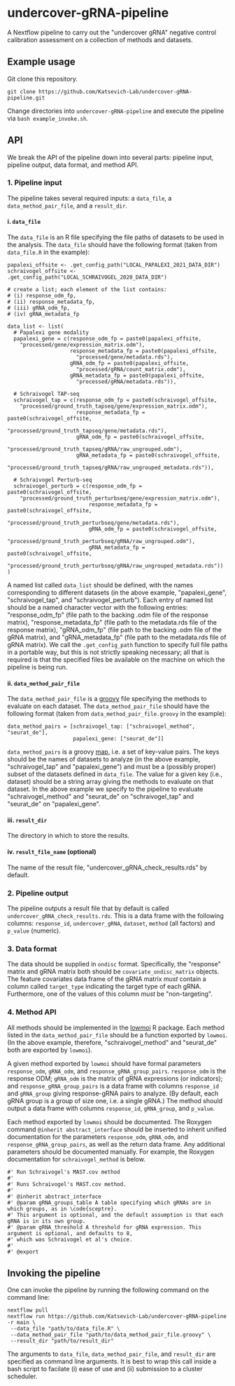 # undercover-gRNA-pipeline

A Nextflow pipeline to carry out the "undercover gRNA" negative control calibration assessment on a collection of methods and datasets.

## Example usage

Git clone this repository.

```
git clone https://github.com/Katsevich-Lab/undercover-gRNA-pipeline.git
```

Change directories into `undercover-gRNA-pipeline` and execute the pipeline via `bash example_invoke.sh`.

## API

We break the API of the pipeline down into several parts: pipeline input, pipeline output, data format, and method API.

### 1. Pipeline input

The pipeline takes several required inputs: a `data_file`, a `data_method_pair_file`, and a `result_dir`.

#### i. `data_file`

The `data_file` is an R file specifying the file paths of datasets to be used in the analysis. The `data_file` should have the following format (taken from `data_file.R` in the example):

```
papalexi_offsite <- .get_config_path("LOCAL_PAPALEXI_2021_DATA_DIR")
schraivogel_offsite <- .get_config_path("LOCAL_SCHRAIVOGEL_2020_DATA_DIR")

# create a list; each element of the list contains:
# (i) response_odm_fp,
# (ii) response_metadata_fp,
# (iii) gRNA_odm_fp,
# (iv) gRNA_metadata_fp

data_list <- list(
  # Papalexi gene modality
  papalexi_gene = c(response_odm_fp = paste0(papalexi_offsite,
    "processed/gene/expression_matrix.odm"),
                    response_metadata_fp = paste0(papalexi_offsite,
                      "processed/gene/metadata.rds"),
                    gRNA_odm_fp = paste0(papalexi_offsite,
                      "processed/gRNA/count_matrix.odm"),
                    gRNA_metadata_fp = paste0(papalexi_offsite,
                      "processed/gRNA/metadata.rds")),

  # Schraivogel TAP-seq
  schraivogel_tap = c(response_odm_fp = paste0(schraivogel_offsite,
    "processed/ground_truth_tapseq/gene/expression_matrix.odm"),
                      response_metadata_fp = paste0(schraivogel_offsite,
                        "processed/ground_truth_tapseq/gene/metadata.rds"),
                      gRNA_odm_fp = paste0(schraivogel_offsite,
                        "processed/ground_truth_tapseq/gRNA/raw_ungrouped.odm"),
                      gRNA_metadata_fp = paste0(schraivogel_offsite,
                        "processed/ground_truth_tapseq/gRNA/raw_ungrouped_metadata.rds")),

  # Schraivogel Perturb-seq
  schraivogel_perturb = c(response_odm_fp = paste0(schraivogel_offsite,
    "processed/ground_truth_perturbseq/gene/expression_matrix.odm"),
                          response_metadata_fp = paste0(schraivogel_offsite,
                            "processed/ground_truth_perturbseq/gene/metadata.rds"),
                          gRNA_odm_fp = paste0(schraivogel_offsite,
                            "processed/ground_truth_perturbseq/gRNA/raw_ungrouped.odm"),
                          gRNA_metadata_fp = paste0(schraivogel_offsite,
                            "processed/ground_truth_perturbseq/gRNA/raw_ungrouped_metadata.rds"))
)
```

A named list called `data_list` should be defined, with the names corresponding to different datasets (in the above example, "papalexi_gene", "schraivogel_tap", and "schraivogel_perturb"). Each entry of named list should be a named character vector with the following entries: "response_odm_fp" (file path to the backing .odm file of the response matrix), "response_metadata_fp" (file path to the metadata.rds file of the response matrix), "gRNA_odm_fp" (file path to the backing .odm file of the gRNA matrix), and "gRNA_metadata_fp" (file path to the metadata.rds file of gRNA matrix). We call the `.get_config_path` function to specify full file paths in a portable way, but this is not strictly speaking necessary; all that is required is that the specified files be available on the machine on which the pipeline is being run.

#### ii. `data_method_pair_file`

The `data_method_pair_file` is a [groovy](https://groovy-lang.org/) file specifying the methods to evaluate on each dataset. The `data_method_pair_file` should have the following format (taken from `data_method_pair_file.groovy` in the example):

```
data_method_pairs = [schraivogel_tap: ["schraivogel_method", "seurat_de"],
                     papalexi_gene: ["seurat_de"]]
```

`data_method_pairs` is a groovy [map](https://www.tutorialspoint.com/groovy/groovy_maps.htm), i.e. a set of key-value pairs. The keys should be the names of datasets to analyze (in the above example, "schraivogel_tap" and "papalexi_gene") and must be a (possibly proper) subset of the datasets defined in `data_file`. The value for a given key (i.e., dataset) should be a string array giving the methods to evaluate on that dataset. In the above example we specify to the pipeline to evaluate "schraivogel_method" and "seurat_de" on "schraivogel_tap" and "seurat_de" on "papalexi_gene".

#### iii. `result_dir`

The directory in which to store the results.

#### iv. `result_file_name` (optional)

The name of the result file, "undercover_gRNA_check_results.rds" by default.

### 2. Pipeline output

The pipeline outputs a result file that by default is called `undercover_gRNA_check_results.rds`. This is a data frame with the following columns: `response_id`, `undercover_gRNA`, `dataset`, `method` (all factors) and `p_value` (numeric).

### 3. Data format
The data should be supplied in `ondisc` format. Specifically, the "response" matrix and gRNA matrix both should be `covariate_ondisc_matrix` objects. The feature covariates data frame of the gRNA matrix *must* contain a column called `target_type` indicating the target type of each gRNA. Furthermore, one of the values of this column *must* be "non-targeting".

### 4. Method API
All methods should be implemented in the [lowmoi](https://github.com/Katsevich-Lab/lowmoi) R package. Each method listed in the `data_method_pair_file` should be a function exported by `lowmoi`. (In the above example, therefore, "schraivogel_method" and "seurat_de" both are exported by `lowmoi`).

A given method exported by `lowmoi` should have formal parameters `response_odm`, `gRNA_odm`, and `response_gRNA_group_pairs`. `response_odm` is the response ODM; `gRNA_odm` is the matrix of gRNA expressions (or indicators); and `response_gRNA_group_pairs` is a data frame with columns `response_id` and `gRNA_group` giving response-gRNA pairs to analyze. (By default, each gRNA group is a group of size one, i.e. a single gRNA.) The method should output a data frame with columns `response_id`, `gRNA_group`, and `p_value`.

Each method exported by `lowmoi` should be documented. The Roxygen command `@inherit abstract_interface` should be inserted to inherit unified documentation for the parameters `response_odm`, `gRNA_odm`, and `response_gRNA_group_pairs`, as well as the return data frame. Any additional parameters should be documented manually. For example, the Roxygen documentation for `schraivogel_method` is below.

```
#' Run Schraivogel's MAST.cov method
#'
#' Runs Schraivogel's MAST.cov method.
#'
#' @inherit abstract_interface
#' @param gRNA_groups_table A table specifying which gRNAs are in which groups, as in \code{sceptre}.
#' This argument is optional, and the default assumption is that each gRNA is in its own group.
#' @param gRNA_threshold A threshold for gRNA expression. This argument is optional, and defaults to 8,
#' which was Schraivogel et al's choice.
#'
#' @export
```

## Invoking the pipeline

One can invoke the pipeline by running the following command on the command line:

```
nextflow pull
nextflow run https://github.com/Katsevich-Lab/undercover-gRNA-pipeline -r main \
 --data_file "path/to/data_file.R" \
 --data_method_pair_file "path/to/data_method_pair_file.groovy" \
 --result_dir "path/to/result_dir"
```

The arguments to `data_file`, `data_method_pair_file`, and `result_dir` are specified as command line arguments. It is best to wrap this call inside a bash script to facilate (i) ease of use and (ii) submission to a cluster scheduler.
